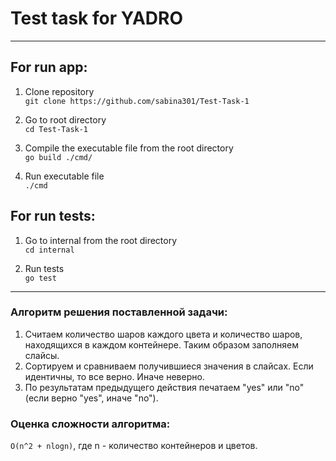# Test task for YADRO

--------------
## For run app:
1) Clone repository  
``git clone https://github.com/sabina301/Test-Task-1``  
  

2) Go to root directory  
``cd Test-Task-1``


3) Compile the executable file from the root directory  
``go build ./cmd/``  


4) Run executable file   
``./cmd``  

## For run tests:

1) Go to internal from the root directory  
``cd internal``  


2) Run tests  
``go test``
  
  
___

### Алгоритм решения поставленной задачи:
1) Считаем количество шаров каждого цвета и количество шаров, находящихся в каждом контейнере. Таким образом заполняем слайсы.
2) Сортируем и сравниваем получившиеся значения в слайсах. Если идентичны, то все верно. Иначе неверно.
3) По результатам предыдущего действия печатаем "yes" или "no" (если верно "yes", иначе "no").

### Оценка сложности алгоритма:
`O(n^2 + nlogn)`, где n - количество контейнеров и цветов.
